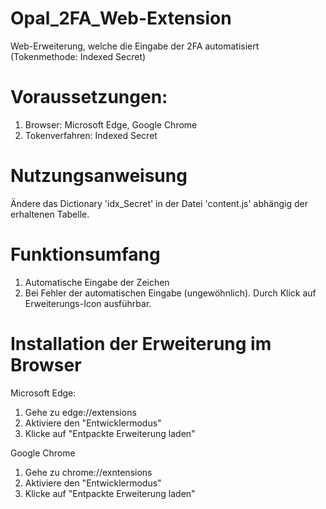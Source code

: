# Opal_2FA_Web-Extension
Web-Erweiterung, welche die Eingabe der 2FA automatisiert (Tokenmethode: Indexed Secret)

# Voraussetzungen:
1. Browser: Microsoft Edge, Google Chrome
2. Tokenverfahren: Indexed Secret

# Nutzungsanweisung
Ändere das Dictionary 'idx_Secret' in der Datei 'content.js' abhängig der erhaltenen Tabelle.

# Funktionsumfang
1. Automatische Eingabe der Zeichen
2. Bei Fehler der automatischen Eingabe (ungewöhnlich). Durch Klick auf Erweiterungs-Icon ausführbar.

# Installation der Erweiterung im Browser
Microsoft Edge:
1. Gehe zu edge://extensions
2. Aktiviere den "Entwicklermodus"
3. Klicke auf "Entpackte Erweiterung laden"

Google Chrome
1. Gehe zu chrome://exntensions
2. Aktiviere den "Entwicklermodus"
3. Klicke auf "Entpackte Erweiterung laden"
